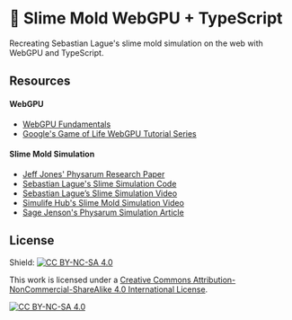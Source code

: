# 🐌 Slime Mold WebGPU + TypeScript

Recreating Sebastian Lague's slime mold simulation on the web with WebGPU and TypeScript.

## Resources

#### WebGPU

- [WebGPU Fundamentals](https://webgpufundamentals.org/)
- [Google's Game of Life WebGPU Tutorial Series](https://codelabs.developers.google.com/your-first-webgpu-app#0)

#### Slime Mold Simulation

- [Jeff Jones' Physarum Research Paper](https://uwe-repository.worktribe.com/output/980579)
- [Sebastian Lague's Slime Simulation Code](https://github.com/SebLague/Slime-Simulation)
- [Sebastian Lague’s Slime Simulation Video](https://www.youtube.com/watch?v=X-iSQQgOd1A)
- [Simulife Hub's Slime Mold Simulation Video](https://www.youtube.com/watch?v=qryINYcgO1s)
- [Sage Jenson's Physarum Simulation Article](https://cargocollective.com/sagejenson/physarum)

## License

Shield: [![CC BY-NC-SA 4.0][cc-by-nc-sa-shield]][cc-by-nc-sa]

This work is licensed under a
[Creative Commons Attribution-NonCommercial-ShareAlike 4.0 International License][cc-by-nc-sa].

[![CC BY-NC-SA 4.0][cc-by-nc-sa-image]][cc-by-nc-sa]

[cc-by-nc-sa]: http://creativecommons.org/licenses/by-nc-sa/4.0/
[cc-by-nc-sa-image]: https://licensebuttons.net/l/by-nc-sa/4.0/88x31.png
[cc-by-nc-sa-shield]: https://img.shields.io/badge/License-CC%20BY--NC--SA%204.0-lightgrey.svg
